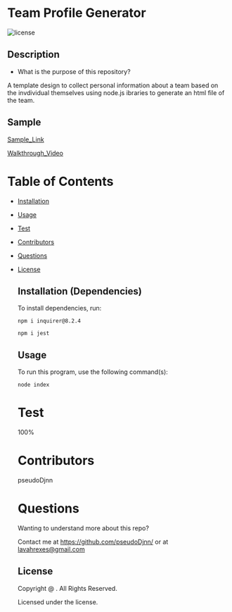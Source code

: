 # Team Profile Generator

![license](https://img.shields.io/badge/license-MIT-yellowgreen.svg)

## Description

- What is the purpose of this repository?<br/>

A template design to collect personal information about a team based on the invdividual themselves using node.js ibraries to generate an html file of the team.

## Sample

[Sample_Link](./dist/index.html)

[Walkthrough_Video](https://drive.google.com/file/d/1nz0GpranZuvAhH97FvH9JTYnpw85tG3b/view)

# Table of Contents

- [Installation](#installation)
- [Usage](#usage)
- [Test](#test)
- [Contributors](#contributors)
- [Questions](#questions)
- [License](#license)

  ## Installation (Dependencies)

  To install dependencies, run:

  ```
  npm i inquirer@8.2.4
  ```

  ```
  npm i jest
  ```

  ## Usage

  To run this program, use the following command(s):

  ```
  node index
  ```

  # Test

  100%

  # Contributors

  pseudoDjnn

  # Questions

  Wanting to understand more about this repo?

  Contact me at https://github.com/pseudoDjnn/ or at lavahrexes@gmail.com

  ## License

  Copyright @ . All Rights Reserved.

  Licensed under the license.
